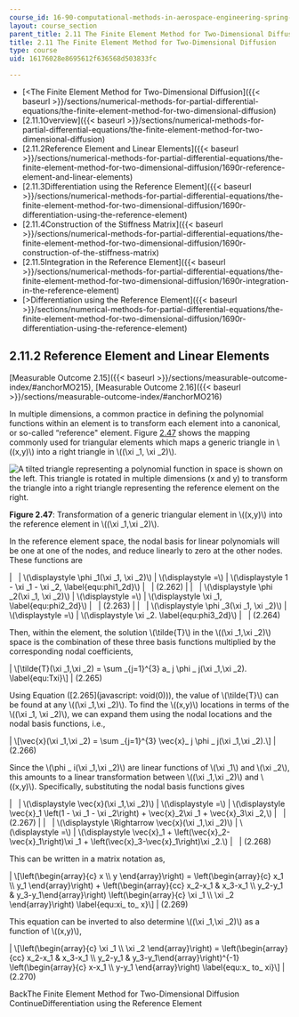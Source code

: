 ```yaml
---
course_id: 16-90-computational-methods-in-aerospace-engineering-spring-2014
layout: course_section
parent_title: 2.11 The Finite Element Method for Two-Dimensional Diffusion
title: 2.11 The Finite Element Method for Two-Dimensional Diffusion
type: course
uid: 16176028e8695612f636568d503833fc

---
```


*   [<The Finite Element Method for Two-Dimensional Diffusion]({{< baseurl >}}/sections/numerical-methods-for-partial-differential-equations/the-finite-element-method-for-two-dimensional-diffusion)
*   [2.11.1Overview]({{< baseurl >}}/sections/numerical-methods-for-partial-differential-equations/the-finite-element-method-for-two-dimensional-diffusion)
*   [2.11.2Reference Element and Linear Elements]({{< baseurl >}}/sections/numerical-methods-for-partial-differential-equations/the-finite-element-method-for-two-dimensional-diffusion/1690r-reference-element-and-linear-elements)
*   [2.11.3Differentiation using the Reference Element]({{< baseurl >}}/sections/numerical-methods-for-partial-differential-equations/the-finite-element-method-for-two-dimensional-diffusion/1690r-differentiation-using-the-reference-element)
*   [2.11.4Construction of the Stiffness Matrix]({{< baseurl >}}/sections/numerical-methods-for-partial-differential-equations/the-finite-element-method-for-two-dimensional-diffusion/1690r-construction-of-the-stiffness-matrix)
*   [2.11.5Integration in the Reference Element]({{< baseurl >}}/sections/numerical-methods-for-partial-differential-equations/the-finite-element-method-for-two-dimensional-diffusion/1690r-integration-in-the-reference-element)
*   [\>Differentiation using the Reference Element]({{< baseurl >}}/sections/numerical-methods-for-partial-differential-equations/the-finite-element-method-for-two-dimensional-diffusion/1690r-differentiation-using-the-reference-element)

2.11.2 Reference Element and Linear Elements
--------------------------------------------

[Measurable Outcome 2.15]({{< baseurl >}}/sections/measurable-outcome-index/#anchorMO215), [Measurable Outcome 2.16]({{< baseurl >}}/sections/measurable-outcome-index/#anchorMO216)

In multiple dimensions, a common practice in defining the polynomial functions within an element is to transform each element into a canonical, or so-called “reference" element. Figure [2.47](/coursemedia/16-90-computational-methods-in-aerospace-engineering-spring-2014/5dbd3d5d6a254d1e6d4b608d670298d7_2DreferenceElement.png) shows the mapping commonly used for triangular elements which maps a generic triangle in \\((x,y)\\) into a right triangle in \\((\\xi \_1, \\xi \_2)\\).

![A tilted triangle representing a polynomial function in space is shown on the left.  This triangle is rotated in multiple dimensions (x and y) to transform the triangle into a right triangle representing the reference element on the right.](/coursemedia/16-90-computational-methods-in-aerospace-engineering-spring-2014/5dbd3d5d6a254d1e6d4b608d670298d7_2DreferenceElement.png)

**Figure 2.47**: Transformation of a generic triangular element in \\((x,y)\\) into the reference element in \\((\\xi \_1,\\xi \_2)\\).

In the reference element space, the nodal basis for linear polynomials will be one at one of the nodes, and reduce linearly to zero at the other nodes. These functions are

| &nbsp; | \\(\\displaystyle \\phi \_1(\\xi \_1, \\xi \_2)\\) | \\(\\displaystyle =\\) | \\(\\displaystyle 1 - \\xi \_1 - \\xi \_2, \\label{equ:phi1\_2d}\\) | &nbsp; | (2.262) |
| &nbsp; | \\(\\displaystyle \\phi \_2(\\xi \_1, \\xi \_2)\\) | \\(\\displaystyle =\\) | \\(\\displaystyle \\xi \_1, \\label{equ:phi2\_2d}\\) | &nbsp; | (2.263) |
| &nbsp; | \\(\\displaystyle \\phi \_3(\\xi \_1, \\xi \_2)\\) | \\(\\displaystyle =\\) | \\(\\displaystyle \\xi \_2. \\label{equ:phi3\_2d}\\) | &nbsp; | (2.264) 

Then, within the element, the solution \\(\\tilde{T}\\) in the \\((\\xi \_1,\\xi \_2)\\) space is the combination of these three basis functions multiplied by the corresponding nodal coefficients,

| \\\[\\tilde{T}(\\xi \_1,\\xi \_2) = \\sum \_{j=1}^{3} a\_ j \\phi \_ j(\\xi \_1,\\xi \_2). \\label{equ:Txi}\\\] | (2.265) 

Using Equation ([2.265](javascript: void(0))), the value of \\(\\tilde{T}\\) can be found at any \\((\\xi \_1,\\xi \_2)\\). To find the \\((x,y)\\) locations in terms of the \\((\\xi \_1, \\xi \_2)\\), we can expand them using the nodal locations and the nodal basis functions, i.e.,

| \\\[\\vec{x}(\\xi \_1,\\xi \_2) = \\sum \_{j=1}^{3} \\vec{x}\_ j \\phi \_ j(\\xi \_1,\\xi \_2).\\\] | (2.266) 

Since the \\(\\phi \_ i(\\xi \_1,\\xi \_2)\\) are linear functions of \\(\\xi \_1\\) and \\(\\xi \_2\\), this amounts to a linear transformation between \\((\\xi \_1,\\xi \_2)\\) and \\((x,y)\\). Specifically, substituting the nodal basis functions gives

| &nbsp; | \\(\\displaystyle \\vec{x}(\\xi \_1,\\xi \_2)\\) | \\(\\displaystyle =\\) | \\(\\displaystyle \\vec{x}\_1 \\left(1 - \\xi \_1 - \\xi \_2\\right) + \\vec{x}\_2\\xi \_1 + \\vec{x}\_3\\xi \_2,\\) | &nbsp; | (2.267) |
| &nbsp; | \\(\\displaystyle \\Rightarrow \\vec{x}(\\xi \_1,\\xi \_2)\\) | \\(\\displaystyle =\\) | \\(\\displaystyle \\vec{x}\_1 + \\left(\\vec{x}\_2-\\vec{x}\_1\\right)\\xi \_1 + \\left(\\vec{x}\_3-\\vec{x}\_1\\right)\\xi \_2.\\) | &nbsp; | (2.268) 

This can be written in a matrix notation as,

| \\\[\\left(\\begin{array}{c} x \\\\ y \\end{array}\\right) = \\left(\\begin{array}{c} x\_1 \\\\ y\_1 \\end{array}\\right) + \\left(\\begin{array}{cc} x\_2-x\_1 & x\_3-x\_1 \\\\ y\_2-y\_1 & y\_3-y\_1\\end{array}\\right) \\left(\\begin{array}{c} \\xi \_1 \\\\ \\xi \_2 \\end{array}\\right) \\label{equ:xi\_ to\_ x}\\\] | (2.269) 

This equation can be inverted to also determine \\((\\xi \_1,\\xi \_2)\\) as a function of \\((x,y)\\),

| \\\[\\left(\\begin{array}{c} \\xi \_1 \\\\ \\xi \_2 \\end{array}\\right) = \\left(\\begin{array}{cc} x\_2-x\_1 & x\_3-x\_1 \\\\ y\_2-y\_1 & y\_3-y\_1\\end{array}\\right)^{-1} \\left(\\begin{array}{c} x-x\_1 \\\\ y-y\_1 \\end{array}\\right) \\label{equ:x\_ to\_ xi}\\\] | (2.270) 

BackThe Finite Element Method for Two-Dimensional Diffusion ContinueDifferentiation using the Reference Element